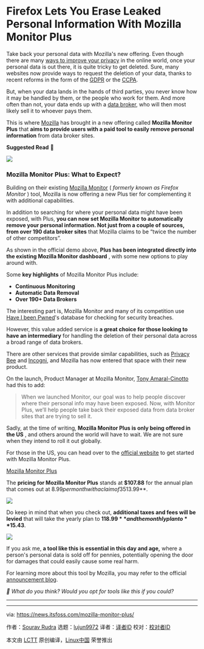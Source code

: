 [#]: subject: "Firefox Lets You Erase Leaked Personal Information With Mozilla Monitor Plus"
[#]: via: "https://news.itsfoss.com/mozilla-monitor-plus/"
[#]: author: "Sourav Rudra https://news.itsfoss.com/author/sourav/"
[#]: collector: "lujun9972/lctt-scripts-1705972010"
[#]: translator: " "
[#]: reviewer: " "
[#]: publisher: " "
[#]: url: " "

Firefox Lets You Erase Leaked Personal Information With Mozilla Monitor Plus
======
Take back your personal data with Mozilla's new offering.
Even though there are many [ways to improve your privacy][1] in the online world, once your personal data is out there, it is quite tricky to get deleted. Sure, many websites now provide ways to request the deletion of your data, thanks to recent reforms in the form of the [GDPR][2] or the [CCPA][3].

But, when your data lands in the hands of third parties, you never know how it may be handled by them, or the people who work for them. And more often than not, your data ends up with a [data broker][4], who will then most likely sell it to whoever pays them.

This is where [Mozilla][5] has brought in a new offering called **Mozilla Monitor Plus** that **aims to provide users with a paid tool to easily remove personal information** from data broker sites.

**Suggested Read** 📖

![][6]

### Mozilla Monitor Plus: What to Expect?

Building on their existing [Mozilla Monitor][7] ( _formerly known as Firefox Monitor_ ) tool, Mozilla is now offering a new Plus tier for complementing it with additional capabilities.

In addition to searching for where your personal data might have been exposed, with Plus, **you can now set Mozilla Monitor to automatically remove your personal information. Not just from a couple of sources, from over 190 data broker sites** that Mozilla claims to be “twice the number of other competitors”.

As shown in the official demo above, **Plus has been integrated directly into the existing Mozilla Monitor dashboard** , with some new options to play around with.

Some **key highlights** of Mozilla Monitor Plus include:

  * **Continuous Monitoring**
  * **Automatic Data Removal**
  * **Over 190+ Data Brokers**



The interesting part is, Mozilla Monitor and many of its competition use [Have I been Pwned][8]'s database for checking for security breaches.

However, this value added service is **a great choice for those looking to have an intermediary** for handling the deletion of their personal data across a broad range of data brokers.

There are other services that provide similar capabilities, such as [Privacy Bee][9] and [Incogni][10], and Mozilla has now entered that space with their new product.

On the launch, Product Manager at Mozilla Monitor, [Tony Amaral-Cinotto][11] had this to add:

> When we launched Monitor, our goal was to help people discover where their personal info may have been exposed. Now, with Monitor Plus, we’ll help people take back their exposed data from data broker sites that are trying to sell it.

Sadly, at the time of writing, **Mozilla Monitor Plus is only being offered in the US** , and others around the world will have to wait. We are not sure when they intend to roll it out globally.

For those in the US, you can head over to the [official website][12] to get started with Mozilla Monitor Plus.

[Mozilla Monitor Plus][12]

The **pricing for Mozilla Monitor Plus** stands at **$107.88** for the annual plan that comes out at $8.99 per month with a claim of 35% savings compared to the monthly plan that costs **$13.99**.

![][13]

Do keep in mind that when you check out, **additional taxes and fees will be levied** that will take the yearly plan to **$118.99** and the monthly plan to **$15.43**.

![][14]

If you ask me, **a tool like this is essential in this day and age,** where a person's personal data is sold off for pennies, potentially opening the door for damages that could easily cause some real harm.

For learning more about this tool by Mozilla, you may refer to the official [announcement blog][15].

_💬 What do you think? Would you opt for tools like this if you could?_

* * *

--------------------------------------------------------------------------------

via: https://news.itsfoss.com/mozilla-monitor-plus/

作者：[Sourav Rudra][a]
选题：[lujun9972][b]
译者：[译者ID](https://github.com/译者ID)
校对：[校对者ID](https://github.com/校对者ID)

本文由 [LCTT](https://github.com/LCTT/TranslateProject) 原创编译，[Linux中国](https://linux.cn/) 荣誉推出

[a]: https://news.itsfoss.com/author/sourav/
[b]: https://github.com/lujun9972
[1]: https://itsfoss.com/improve-privacy/
[2]: https://en.wikipedia.org/wiki/General_Data_Protection_Regulation
[3]: https://oag.ca.gov/privacy/ccpa
[4]: https://en.wikipedia.org/wiki/Data_broker
[5]: https://www.mozilla.org/
[6]: https://itsfoss.com/content/images/size/w256h256/2022/12/android-chrome-192x192.png
[7]: https://monitor.mozilla.org/
[8]: https://haveibeenpwned.com/
[9]: https://privacybee.com/
[10]: https://incogni.com/
[11]: https://www.linkedin.com/in/tonycinotto
[12]: https://monitor.firefox.com/
[13]: https://news.itsfoss.com/content/images/2024/02/Mozilla_Monitor_Plus_a.jpg
[14]: https://news.itsfoss.com/content/images/2024/02/Mozilla_Monitor_Plus_b.jpg
[15]: https://blog.mozilla.org/en/mozilla/introducing-mozilla-monitor-plus-a-new-tool-to-automatically-remove-your-personal-information-from-data-broker-sites/

